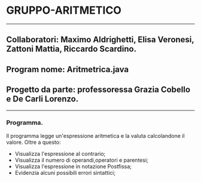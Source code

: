# GRUPPO-ARITMETICO
---
## Collaboratori: Maximo Aldrighetti, Elisa Veronesi, Zattoni Mattia, Riccardo Scardino.
## Program  nome: Aritmetrica.java
## Progetto da parte: professoressa Grazia Cobello e De Carli Lorenzo.
---
### Programma.
Il programma legge un'espressione aritmetica e la valuta calcolandone il valore. 
Oltre a questo:

- Visualizza l'espressione al contrario;
- Visualizza il numero di operandi,operatori e parentesi;
- Visualizza l'espressione in notazione Postfissa;
- Evidenzia alcuni possibili errori sintattici;

